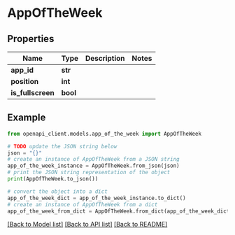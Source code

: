 # AppOfTheWeek


## Properties

Name | Type | Description | Notes
------------ | ------------- | ------------- | -------------
**app_id** | **str** |  | 
**position** | **int** |  | 
**is_fullscreen** | **bool** |  | 

## Example

```python
from openapi_client.models.app_of_the_week import AppOfTheWeek

# TODO update the JSON string below
json = "{}"
# create an instance of AppOfTheWeek from a JSON string
app_of_the_week_instance = AppOfTheWeek.from_json(json)
# print the JSON string representation of the object
print(AppOfTheWeek.to_json())

# convert the object into a dict
app_of_the_week_dict = app_of_the_week_instance.to_dict()
# create an instance of AppOfTheWeek from a dict
app_of_the_week_from_dict = AppOfTheWeek.from_dict(app_of_the_week_dict)
```
[[Back to Model list]](../README.md#documentation-for-models) [[Back to API list]](../README.md#documentation-for-api-endpoints) [[Back to README]](../README.md)



